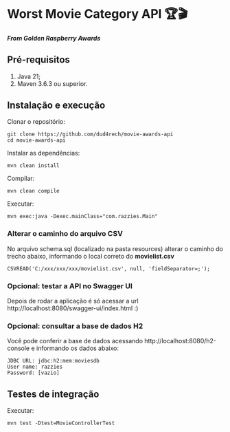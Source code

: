 # Worst Movie Category API 🏆🎬
#### _From Golden Raspberry Awards_ 

## Pré-requisitos
1. Java 21;
2. Maven 3.6.3 ou superior.

## Instalação e execução

Clonar o repositório:

```
git clone https://github.com/dud4rech/movie-awards-api
cd movie-awards-api
```

Instalar as dependências:
```
mvn clean install
```
Compilar:
```
mvn clean compile
```

Executar:
```
mvn exec:java -Dexec.mainClass="com.razzies.Main"
```

### Alterar o caminho do arquivo CSV

No arquivo schema.sql (localizado na pasta resources) alterar o caminho do trecho abaixo, informando o local correto do **movielist.csv**

```
CSVREAD('C:/xxx/xxx/xxx/movielist.csv', null, 'fieldSeparator=;');
```

### Opcional: testar a API no Swagger UI

Depois de rodar a aplicação é só acessar a url http://localhost:8080/swagger-ui/index.html :)

### Opcional: consultar a base de dados H2
Você pode conferir a base de dados acessando http://localhost:8080/h2-console e informando os dados abaixo:

```
JDBC URL: jdbc:h2:mem:moviesdb
User name: razzies
Password: [vazio]
```

## Testes de integração

Executar:
```
mvn test -Dtest=MovieControllerTest
```

